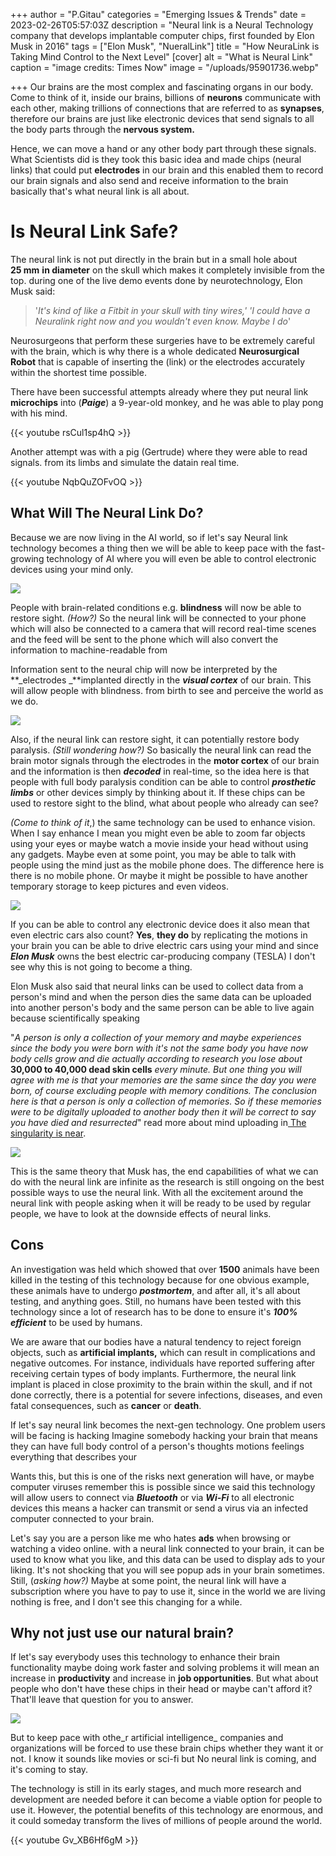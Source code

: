 +++
author = "P.Gitau"
categories = "Emerging Issues & Trends"
date = 2023-02-26T05:57:03Z
description = "Neural link is a Neural Technology company that develops implantable computer chips, first founded by Elon Musk in 2016"
tags = ["Elon Musk", "NueralLink"]
title = "How NeuraLink is Taking Mind Control to the Next Level"
[cover]
alt = "What is Neural Link"
caption = "image credits: Times Now"
image = "/uploads/95901736.webp"

+++
Our brains are the most complex and fascinating organs in our body. Come to think of it, inside our brains, billions of **neurons** communicate with each other, making trillions of connections that are referred to as **synapses**, therefore our brains are just like electronic devices that send signals to all the body parts through the **nervous system.**

Hence, we can move a hand or any other body part through these signals. What Scientists did is they took this basic idea and made chips (neural links) that could put **electrodes** in our brain and this enabled them to record our brain signals and also send and receive information to the brain basically that's what neural link is all about.

# Is Neural Link Safe?

The neural link is not put directly in the brain but in a small hole about **25 mm** **in diameter** on the skull which makes it completely invisible from the top. during one of the live demo events done by neurotechnology, Elon Musk said:

> '_It's kind of like a Fitbit in your skull with tiny wires,' 'I could have a Neuralink right now and you wouldn't even know. Maybe I do_'

Neurosurgeons that perform these surgeries have to be extremely careful with the brain, which is why there is a whole dedicated **Neurosurgical Robot** that is capable of inserting the (link) or the electrodes accurately within the shortest time possible.

There have been successful attempts already where they put neural link **microchips** into (**_Paige_**) a 9-year-old monkey, and he was able to play pong with his mind.

{{< youtube rsCul1sp4hQ >}}

Another attempt was with a pig (Gertrude) where they were able to read signals. from its limbs and simulate the datain real time.

{{< youtube NqbQuZOFvOQ >}}

## What Will The Neural Link Do?

Because we are now living in the AI world, so if let's say Neural link technology becomes a thing then we will be able to keep pace with the fast-growing  technology of AI where you will even be able to control electronic devices using your mind only.

![](/uploads/computer-brain-141561115.webp)

People with brain-related conditions e.g. **blindness** will now be able to restore sight. _(How?)_ So the neural link will be connected to your phone which will also be connected to a camera that will record real-time scenes and the feed will be sent to the phone which will also convert the information to machine-readable from

Information sent to the neural chip will now be interpreted by the **_electrodes _**implanted directly in the **_visual cortex_** of our brain. This will allow people with blindness. from birth to see and perceive the world as we do.

![](/uploads/960x0.jpg)

Also, if the neural link can restore sight, it can potentially restore body paralysis. _(Still wondering how?)_ So basically the neural link can read the brain motor signals through the electrodes in the **motor cortex** of our brain and the information is then **_decoded_** in real-time, so the idea here is that people with full body paralysis condition can be able to control **_prosthetic limbs_** or other devices simply by thinking about it. If these chips can be used to restore sight to the blind, what about people who already can see?

_(Come to think of it_,) the same technology can be used to enhance vision. When I say enhance I mean you might even be able to zoom far objects using your eyes or maybe watch a movie inside your head without using any gadgets. Maybe even at some point, you may be able to talk with people using the mind just as the mobile phone does. The difference here is there is no mobile phone. Or maybe it might be possible to have another temporary storage to keep pictures and even videos.

![](/uploads/ft_22-05-04_humanenhancement_featured.webp)

If you can be able to control any electronic device does it also mean that even electric cars also count? **Yes**, **they do** by replicating the motions in your brain you can be able to drive electric cars using your mind and since **_Elon Musk_** owns the best electric car-producing company (TESLA) I don't see why this is not going to become a thing.

Elon Musk also said that neural links can be used to collect data from a person's mind and when the person dies the same data can be uploaded into another person's body and the same person can be able to live again because scientifically speaking

"_A person is only a collection of your memory and maybe experiences since the body you were born with it's not the same body you have now body cells grow and die actually according to research you lose about_ **30,000 to 40,000 dead skin cells** _every minute. But one thing you will agree with me is that your memories are the same since the day you were born, of course excluding people with memory conditions. The conclusion here is that a person is only a collection of memories. So if these memories were to be digitally uploaded to another body then it will be correct to say you have died and resurrected_"  read more about mind uploading in[ The singularity is near]().

![](/uploads/the-future-of-brain-augmentation-and-uploaded-consciousness.webp)

This is the same theory that Musk has, the end capabilities of what we can do with the neural link are infinite as the research is still ongoing on the best possible ways to use the neural link. With all the excitement around the neural link with people asking when it will be ready to be used by regular people, we have to look at the downside effects of neural links.

## Cons

An investigation was held which showed that over **1500** animals have been killed in the testing of this technology because for one obvious example, these animals have to undergo **_postmortem_**, and after all, it's all about testing, and anything goes. Still, no humans have been tested with this technology since a lot of research has to be done to ensure it's **_100% efficient_** to be used by humans.

We are aware that our bodies have a natural tendency to reject foreign objects, such as **artificial implants,** which can result in complications and negative outcomes. For instance, individuals have reported suffering after receiving certain types of body implants. Furthermore, the neural link implant is placed in close proximity to the brain within the skull, and if not done correctly, there is a potential for severe infections, diseases, and even fatal consequences, such as **cancer** or **death**.

If let's say neural link becomes the next-gen technology. One problem users will be facing is hacking Imagine somebody hacking your brain that means they can have full body control of a person's thoughts motions feelings everything that describes your

Wants this, but this is one of the risks next generation will have, or maybe computer viruses remember this is possible since we said this technology will allow users to connect via **_Bluetooth_** or via **_Wi-Fi_** to all electronic devices this means a hacker can transmit or send a virus via an infected computer connected to your brain.

Let's say you are a person like me who hates **ads** when browsing or watching a video online. with a neural link connected to your brain, it can be used to know what you like, and this data can be used to display ads to your liking.  It's not shocking that you will see popup ads in your brain sometimes. Still, (_asking how?)_ Maybe at some point, the neural link will have a subscription where you have to pay to use it, since in the world we are living nothing is free, and I don't see this changing for a while.

## Why not just use our natural brain?

If let's say everybody uses this technology to enhance their brain functionality maybe doing work faster and solving problems it will mean an increase in **productivity** and increase in **job opportunities**. But what about people who don't have these chips in their head or maybe can't afford it? That'll leave that question for you to answer.

![](/uploads/istock-1146417905.jpg)

But to keep pace with othe_r artificial intelligence_ companies and organizations will be forced to use these brain chips whether they want it or not. I know it sounds like movies or sci-fi but No neural link is coming, and it's coming to stay.

The technology is still in its early stages, and much more research and development are needed before it can become a viable option for people to use it. However, the potential benefits of this technology are enormous, and it could someday transform the lives of millions of people around the world.

{{< youtube Gv_XB6Hf6gM >}}